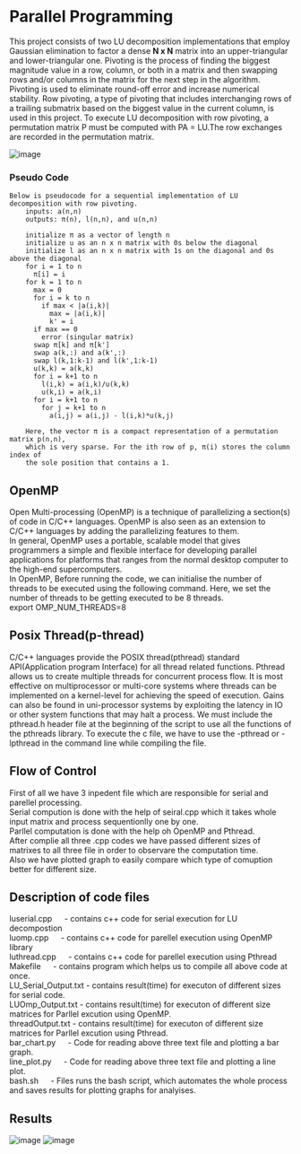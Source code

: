 # Parallel Programming

This project consists of two LU decomposition implementations that employ Gaussian elimination to factor a dense **N x N** matrix into an upper-triangular and lower-triangular one. Pivoting is the process of finding the biggest magnitude value in a row, column, or both in a matrix and then swapping rows and/or columns in the matrix for the next step in the algorithm. Pivoting is used to eliminate round-off error and increase numerical stability. Row pivoting, a type of pivoting that includes interchanging rows of a trailing submatrix based on the biggest value in the current column, is used in this project. To execute LU decomposition with row pivoting, a permutation matrix P must be computed with PA = LU.The row exchanges are recorded in the permutation matrix.

![image](https://raw.githubusercontent.com/macck7/Parllel-and-Distributed-system/main/LU.png)

### Pseudo Code
```
Below is pseudocode for a sequential implementation of LU decomposition with row pivoting.
    inputs: a(n,n)
    outputs: π(n), l(n,n), and u(n,n)

    initialize π as a vector of length n
    initialize u as an n x n matrix with 0s below the diagonal
    initialize l as an n x n matrix with 1s on the diagonal and 0s above the diagonal
    for i = 1 to n
      π[i] = i
    for k = 1 to n
      max = 0
      for i = k to n
        if max < |a(i,k)|
          max = |a(i,k)|
          k' = i
      if max == 0
        error (singular matrix)
      swap π[k] and π[k']
      swap a(k,:) and a(k',:)
      swap l(k,1:k-1) and l(k',1:k-1)
      u(k,k) = a(k,k)
      for i = k+1 to n
        l(i,k) = a(i,k)/u(k,k)
        u(k,i) = a(k,i)
      for i = k+1 to n
        for j = k+1 to n
          a(i,j) = a(i,j) - l(i,k)*u(k,j)
          
    Here, the vector π is a compact representation of a permutation matrix p(n,n), 
    which is very sparse. For the ith row of p, π(i) stores the column index of
    the sole position that contains a 1.
```

## OpenMP
Open Multi-processing (OpenMP) is a technique of parallelizing a section(s) of code in C/C++ languages. OpenMP is also seen as an extension to C/C++ languages by adding the parallelizing features to them. <br />
In general, OpenMP uses a portable, scalable model that gives programmers a simple and flexible interface for developing parallel applications for platforms that ranges from the normal desktop computer to the high-end supercomputers. <br />
In OpenMP, Before running the code, we can initialise the number of threads to be executed using the following command. Here, we set the number of threads to be getting executed to be 8 threads. <br />
export OMP_NUM_THREADS=8


## Posix Thread(p-thread)
C/C++ languages provide the POSIX thread(pthread) standard API(Application program Interface) for all thread related functions. Pthread allows us to create multiple threads for concurrent process flow. It is most effective on multiprocessor or multi-core systems where threads can be implemented on a kernel-level for achieving the speed of execution. Gains can also be found in uni-processor systems by exploiting the latency in IO or other system functions that may halt a process. We must include the pthread.h header file at the beginning of the script to use all the functions of the pthreads library. To execute the c file, we have to use the -pthread or -lpthread in the command line while compiling the file.


## Flow of Control
First of all we have 3 inpedent file which are responsible for serial and parellel processing. <br />
Serial compution is done with the help of seiral.cpp  which it takes whole input matrix and process sequentionlly one by one. <br />
Parllel computation is done with the help oh OpenMP and Pthread.  <br />
After complie all three .cpp codes we have passed different sizes of matrixes to all three file in order to observare the computation time. <br />
Also we have plotted graph to easily compare which type of comuption better for different size. <br />


## Description of code files

luserial.cpp &emsp;    -      contains c++ code for serial execution for LU decompostion <br />
luomp.cpp   &emsp;    -    contains c++ code for parellel execution using OpenMP library <br />
luthread.cpp   &emsp; -       contains c++ code for parellel execution using Pthread <br />
Makefile     &emsp;   -      contains program which helps us to compile all above code at once. <br />
LU_Serial_Output.txt - contains result(time) for executon of different sizes  for serial code. <br />
LUOmp_Output.txt  -     contains result(time) for executon of different size matrices for Parllel excution using OpenMP. <br />
threadOutput.txt  -   contains result(time) for executon of different size matrices for Parllel excution using Pthread. <br />
bar_chart.py &emsp;  -       Code for reading above three text file and plotting a bar graph. <br />
line_plot.py &emsp; -        Code for reading above three text file and plotting a line plot.  <br />
bash.sh  &emsp;   -         Files runs the bash script, which automates the whole process and saves results for plotting graphs for analyises. <br />


## Results
![image](https://raw.githubusercontent.com/macck7/Parllel-and-Distributed-system/main/bar_graph.png)
![image](https://raw.githubusercontent.com/macck7/Parllel-and-Distributed-system/main/line_plot.png)
